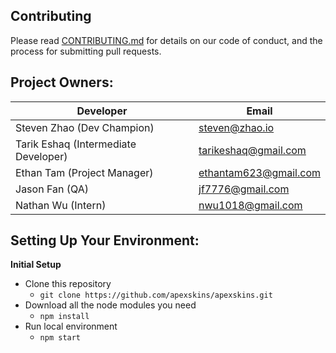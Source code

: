 ## Contributing

Please read [CONTRIBUTING.md](https://github.com/apexskins/apexskins/blob/master/CONTRIBUTION.md) for details on our code of conduct, and the process for submitting pull requests.

## Project Owners:

| Developer                            | Email                 |
| ------------------------------------ | --------------------- |
| Steven Zhao (Dev Champion)           | steven@zhao.io        |
| Tarik Eshaq (Intermediate Developer) | tarikeshaq@gmail.com  |
| Ethan Tam (Project Manager)          | ethantam623@gmail.com |
| Jason Fan (QA)                       | jf7776@gmail.com      |
| Nathan Wu (Intern)                   | nwu1018@gmail.com     |



## Setting Up Your Environment:

**Initial Setup**

- Clone this repository
  - `git clone https://github.com/apexskins/apexskins.git`
- Download all the node modules you need
  - `npm install`
- Run local environment 
  - `npm start` 

